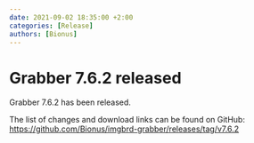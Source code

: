```yaml
---
date: 2021-09-02 18:35:00 +2:00
categories: [Release]
authors: [Bionus]
---
```



# Grabber 7.6.2 released

Grabber 7.6.2 has been released.

The list of changes and download links can be found on GitHub:  
<https://github.com/Bionus/imgbrd-grabber/releases/tag/v7.6.2>